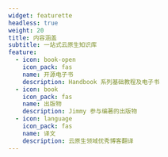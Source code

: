 ```yaml
---
widget: featurette
headless: true
weight: 20
title: 内容涵盖
subtitle: 一站式云原生知识库
feature:
  - icon: book-open
    icon_pack: fas
    name: 开源电子书
    description: Handbook 系列基础教程及电子书
  - icon: book
    icon_pack: fas
    name: 出版物
    description: Jimmy 参与编著的出版物
  - icon: language
    icon_pack: fas
    name: 译文
    description: 云原生领域优秀博客翻译
---
```

